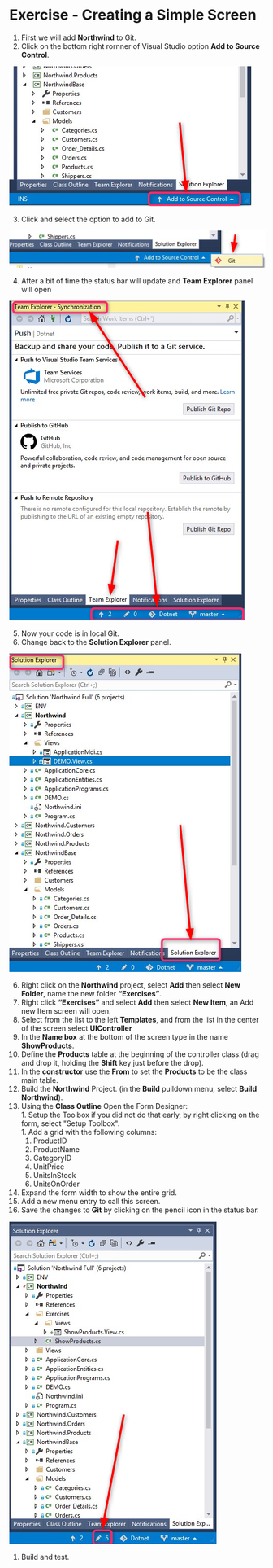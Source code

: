 ﻿# Exercise - Creating a Simple Screen

1. First we will add **Northwind** to Git.
2. Click on the bottom right rornner of Visual Studio option **Add to Source Control**.

![Add to source Control](2019-01-09_16h29_34.png)

3. Click and select the option to add to Git.

![Git](2019-01-09_16h32_58.png)

4. After a bit of time the status bar will update and **Team Explorer** panel will open

![Status bar](2019-01-09_16h35_33.png)

5. Now your code is in local Git.
6. Change back to the **Solution Explorer** panel.

![Solution Explorer](2019-01-09_16h51_43.png)

6. Right click on the **Northwind** project, select **Add** then select **New Folder**, name the new folder **“Exercises”**.
7.  Right click **“Exercises”** and select **Add** then select **New Item**, an Add new Item screen will open.
8.  Select from the list to the left **Templates**, and from the list in the center of the screen select **UIController**
9.  In the **Name box** at the bottom of the screen type in the name **ShowProducts**.
10.	Define the **Products** table at the beginning of the controller class.(drag and drop it, holding the **Shift** key just before the drop).
11.  In the **constructor** use the **From** to set the **Products** to be the class main table.
12.  Build the **Northwind** Project. (in the **Build** pulldown menu, select **Build Northwind**).
13.  Using the **Class Outline** Open the Form Designer:  
    1.  Setup the Toolbox if you did not do that early, by right clicking on the form, select "Setup Toolbox".  
    1.  Add a grid with the following columns:  
        1.  ProductID
        1.  ProductName
        1.  CategoryID
        1.  UnitPrice
        1.  UnitsInStock
        1.  UnitsOnOrder
1.  Expand the form width to show the entire grid. 
1.	Add a new menu entry to call this screen.
16. Save the changes to **Git** by clicking on the pencil icon in the status bar.

![Save To Git](2019-01-09_16h58_03.png)

1.	Build and test.

